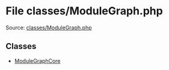 File classes/ModuleGraph.php
=========

Source: [classes/ModuleGraph.php](https://github.com/PrestaShop/PrestaShop/blob/1.5.0.9/classes/ModuleGraph.php)


Classes
-------

* [ModuleGraphCore](class.ModuleGraphCore.md)

